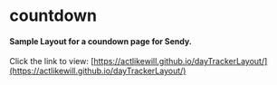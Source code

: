 # countdown

#### Sample Layout for a coundown page for Sendy.
Click the link to view: 
[https://actlikewill.github.io/dayTrackerLayout/](https://actlikewill.github.io/dayTrackerLayout/)
